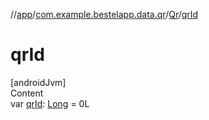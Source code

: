 //[app](../../index.md)/[com.example.bestelapp.data.qr](../index.md)/[Qr](index.md)/[qrId](qr-id.md)



# qrId  
[androidJvm]  
Content  
var [qrId](qr-id.md): [Long](https://kotlinlang.org/api/latest/jvm/stdlib/kotlin/-long/index.html) = 0L  



